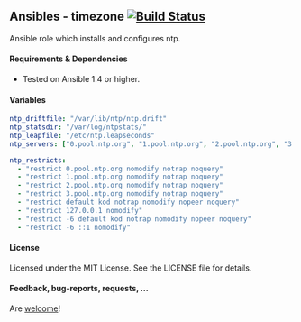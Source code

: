 ## Ansibles - timezone [![Build Status](https://travis-ci.org/Ansibles/timezone.png)](https://travis-ci.org/Ansibles/timezone)

Ansible role which installs and configures ntp.


#### Requirements & Dependencies
- Tested on Ansible 1.4 or higher.


#### Variables

```yaml
ntp_driftfile: "/var/lib/ntp/ntp.drift"
ntp_statsdir: "/var/log/ntpstats/"
ntp_leapfile: "/etc/ntp.leapseconds"
ntp_servers: ["0.pool.ntp.org", "1.pool.ntp.org", "2.pool.ntp.org", "3.pool.ntp.org"]

ntp_restricts:
  - "restrict 0.pool.ntp.org nomodify notrap noquery"
  - "restrict 1.pool.ntp.org nomodify notrap noquery"
  - "restrict 2.pool.ntp.org nomodify notrap noquery"
  - "restrict 3.pool.ntp.org nomodify notrap noquery"
  - "restrict default kod notrap nomodify nopeer noquery"
  - "restrict 127.0.0.1 nomodify"
  - "restrict -6 default kod notrap nomodify nopeer noquery"
  - "restrict -6 ::1 nomodify"
```


#### License

Licensed under the MIT License. See the LICENSE file for details.


#### Feedback, bug-reports, requests, ...

Are [welcome](https://github.com/ansibles/ntp/issues)!
